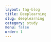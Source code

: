 ```yaml
---
layout: tag-blog
title: Deeplearning
slug: deeplearning
category: study
menu: false
order: 1
---
```

